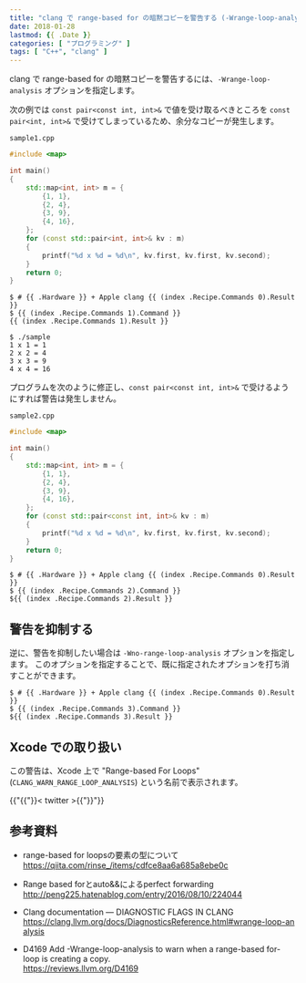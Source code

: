 ```yaml
---
title: "clang で range-based for の暗黙コピーを警告する (-Wrange-loop-analysis)"
date: 2018-01-28
lastmod: {{ .Date }}
categories: [ "プログラミング" ]
tags: [ "C++", "clang" ]
---
```


clang で range-based for の暗黙コピーを警告するには、`-Wrange-loop-analysis` オプションを指定します。

次の例では `const pair<const int, int>&` で値を受け取るべきところを `const pair<int, int>&` で受けてしまっているため、余分なコピーが発生します。

`sample1.cpp`

```cpp
#include <map>

int main()
{
    std::map<int, int> m = {
        {1, 1},
        {2, 4},
        {3, 9},
        {4, 16},
    };
    for (const std::pair<int, int>& kv : m)
    {
        printf("%d x %d = %d\n", kv.first, kv.first, kv.second);
    }
    return 0;
}
```

```console
$ # {{ .Hardware }} + Apple clang {{ (index .Recipe.Commands 0).Result }}
$ {{ (index .Recipe.Commands 1).Command }}
{{ (index .Recipe.Commands 1).Result }}

$ ./sample
1 x 1 = 1
2 x 2 = 4
3 x 3 = 9
4 x 4 = 16
```

プログラムを次のように修正し、`const pair<const int, int>&` で受けるようにすれば警告は発生しません。

`sample2.cpp`

```cpp
#include <map>

int main()
{
    std::map<int, int> m = {
        {1, 1},
        {2, 4},
        {3, 9},
        {4, 16},
    };
    for (const std::pair<const int, int>& kv : m)
    {
        printf("%d x %d = %d\n", kv.first, kv.first, kv.second);
    }
    return 0;
}
```

```console
$ # {{ .Hardware }} + Apple clang {{ (index .Recipe.Commands 0).Result }}
$ {{ (index .Recipe.Commands 2).Command }}
${{ (index .Recipe.Commands 2).Result }}
```

## 警告を抑制する

逆に、警告を抑制したい場合は `-Wno-range-loop-analysis` オプションを指定します。
このオプションを指定することで、既に指定されたオプションを打ち消すことができます。

```console
$ # {{ .Hardware }} + Apple clang {{ (index .Recipe.Commands 0).Result }}
$ {{ (index .Recipe.Commands 3).Command }}
${{ (index .Recipe.Commands 3).Result }}
```

## Xcode での取り扱い

この警告は、Xcode 上で "Range-based For Loops" (`CLANG_WARN_RANGE_LOOP_ANALYSIS`) という名前で表示されます。

{{"{{"}}< twitter >{{"}}"}}

## 参考資料
- range-based for loopsの要素の型について<br />
  <span style="word-break: break-all;">
  https://qiita.com/rinse_/items/cdfce8aa6a685a8ebe0c
  </span>

- Range based forとauto&&によるperfect forwarding<br />
  <span style="word-break: break-all;">
  http://peng225.hatenablog.com/entry/2016/08/10/224044
  </span>

- Clang documentation &mdash; DIAGNOSTIC FLAGS IN CLANG<br />
  <span style="word-break: break-all;">
  https://clang.llvm.org/docs/DiagnosticsReference.html#wrange-loop-analysis
  </span>

- D4169 Add -Wrange-loop-analysis to warn when a range-based for-loop is creating a copy.<br />
  <span style="word-break: break-all;">
  https://reviews.llvm.org/D4169
  </span>
